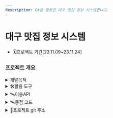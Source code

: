 ```yaml
---
description: C#을 활용한 대구 맛집 정보 시스템입니다.
---
```


# 대구 맛집 정보 시스템

* 🗓️프로젝트 기간\[23.11.09\~23.11.24]

### 프로젝트 개요

<details>

<summary>개발목적</summary>

대구광역시에서 맛집으로 보증하는 데이터만 추출하여 사용자가 즐겨찾기한 맛집을 개인화하여 관리하기 위해서 개발하게 되었습니다.

</details>

<details>

<summary>🛠활용 도구</summary>

<img src="https://img.shields.io/badge/C%20Sharp-239120?style=flat-square&#x26;logo=C%20Sharp&#x26;logoColor=white" alt="" data-size="original"><img src="https://img.shields.io/badge/visualstudio-5C2D91?style=flat-square&#x26;logo=visualstudio&#x26;logoColor=white" alt="" data-size="original"><img src="https://img.shields.io/badge/microsoftsqlserver-CC2927?style=flat-square&#x26;logo=visualstudio&#x26;logoColor=white" alt="" data-size="original"><img src="https://img.shields.io/badge/github-181717?style=flat-square&#x26;logo=visualstudio&#x26;logoColor=white" alt="" data-size="original">

</details>

<details>

<summary>🛰️이용API</summary>

1. [공공데이터포털 API](https://www.data.go.kr/data/15057236/openapi.do)&#x20;
2. [KAKAO Maps API](https://apis.map.kakao.com/web/)

</details>

<details>

<summary>🛰중점 코드</summary>

public class KakaoAPI
{
    //주소로 검색 
    public static Locale SelectMap(string text)
    {
        // Kakao API 주소 검색을 위한 엔드포인트
        string url = "https://dapi.kakao.com/v2/local/search/address.json";
        
        // 필요한 매개변수를 사용하여 쿼리 문자열을 구성
        string query = $"{url}?analyze_type=similar&page=1&size=10&query={text}";
        
        // 인증을 위한 Kakao API 키
        string restAPIKey = "799a3031dec6472f3a94b15adf4b9b70";   
        
        // Authorization 헤더를 구성
        string Header = $"KakaoAK {restAPIKey}";
        
        // 웹 요청 생성
        WebRequest request = WebRequest.Create(query);
        request.Headers.Add("Authorization", Header);

        // 응답 획득
        WebResponse response = request.GetResponse();
        Stream stream = response.GetResponseStream();
        StreamReader reader = new StreamReader(stream, Encoding.UTF8);
        string json = reader.ReadToEnd();

        // JSON 응답을 역직렬화하기 위해 JavaScriptSerializer 사용
        JavaScriptSerializer js = new JavaScriptSerializer();
        dynamic dob = js.Deserialize<dynamic>(json);
        dynamic docs = dob["documents"][0];

        // 응답에서 관련 정보 추출
        string lname = docs["address_name"];
        double x, y;

        // road_address가 null인지 확인하고 좌표를 적절히 파싱
        if (docs["road_address"] != null)
        {
            x = double.Parse(docs["road_address"]["x"]);
            y = double.Parse(docs["road_address"]["y"]);
        }
        else
        {
            x = double.Parse(docs["x"]);
            y = double.Parse(docs["y"]);
        }

        // 추출된 정보로 새로운 Locale 객체를 생성하고 반환
        return new Locale(lname, y, x);
    }
}


</details>

<details>

<summary>📕프로젝트 git 주소</summary>

[https://github.com/Hyno2/CSharpProject](https://github.com/Hyno2/CSharpProject)

</details>
